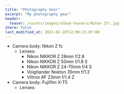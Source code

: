 ```yaml
---
title: "Photography Gear"
excerpt: "My photography gear"
header:
  teaser: /assets/images/album-teasers/Nikon Zfc.jpg
share: false
last_modified_at: 2023-02-18T12:00:23-07:00
---
```


- Camera body: Nikon Z fc
  - Lenses: 
    - Nikon NIKKOR Z 28mm f/2.8
    - Nikon NIKKOR Z 50mm f/1.8 S
    - Nikon NIKKOR Z 24-70mm f/4 S
    - Voigtlander Nokton 35mm f/1.2
    - Viltrox AF 23mm f/1.4 Z
- Camera body: Fujifilm X-T5
  - Lenses: 


